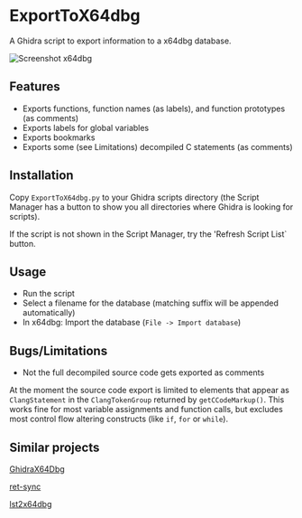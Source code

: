 # ExportToX64dbg
A Ghidra script to export information to a x64dbg database.

![Screenshot x64dbg](https://github.com/schlafwandler/ghidra_ExportToX64dbg/img/x64dbg_vsimple.png)

## Features
  * Exports functions, function names (as labels), and function prototypes (as comments)
  * Exports labels for global variables
  * Exports bookmarks
  * Exports some (see Limitations) decompiled C statements (as comments)

## Installation
Copy `ExportToX64dbg.py` to your Ghidra scripts directory (the Script Manager has a button to show you all directories where Ghidra is looking for scripts).

If the script is not shown in the Script Manager, try the 'Refresh Script List` button.

## Usage

  * Run the script
  * Select a filename for the database (matching suffix will be appended automatically)
  * In x64dbg: Import the database (`File -> Import database`)

## Bugs/Limitations
  * Not the full decompiled source code gets exported as comments
  
At the moment the source code export is limited to elements that appear as `ClangStatement` in the `ClangTokenGroup` returned by `getCCodeMarkup()`.
This works fine for most variable assignments and function calls, but excludes most control flow altering constructs (like `if`, `for` or `while`).

## Similar projects
[GhidraX64Dbg](https://github.com/revolver-ocelot-saa/GhidraX64Dbg)

[ret-sync](https://github.com/bootleg/ret-sync)

[lst2x64dbg](https://github.com/utkonos/lst2x64dbg)
